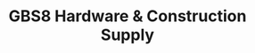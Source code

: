 ---
title: "GBS8 Hardware & Construction Supply"
url: /rosario/gbs8-hardware-and-construction-supply/
shop: trade
---